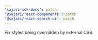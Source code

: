 ```yaml
---
'sajari-sdk-docs': patch
'@sajari/react-components': patch
'@sajari/react-search-ui': patch
---
```


Fix styles being overridden by external CSS.
